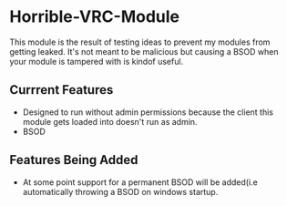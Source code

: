# Horrible-VRC-Module

This module is the result of testing ideas to prevent my modules from getting leaked. It's not meant to be malicious but causing a BSOD when your module is tampered with is kindof useful.

## Currrent Features
 - Designed to run without admin permissions because the client this module gets loaded into doesn't run as admin.
 - BSOD

## Features Being Added
 - At some point support for a permanent BSOD will be added(i.e automatically throwing a BSOD on windows startup.
